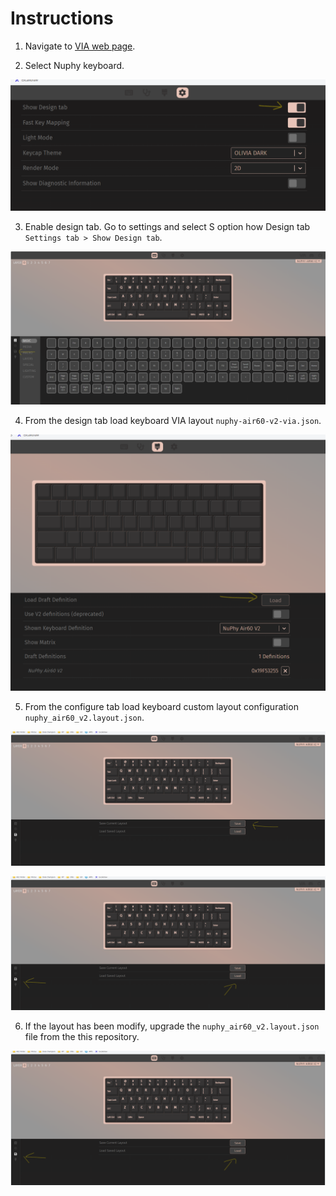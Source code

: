 # Instructions

1. Navigate to [VIA web page](https://usevia.app/).

2. Select Nuphy keyboard.

![alt text](doc_images/enable-design-tab.png)

3. Enable design tab. Go to settings and select S option how Design tab `Settings tab > Show Design tab`.

![alt text](doc_images/layout-save-tab.png)

4. From the design tab load keyboard VIA layout `nuphy-air60-v2-via.json`.

![alt text](doc_images/load-keyboard-via-config.png)

5. From the configure tab load keyboard custom layout configuration `nuphy_air60_v2.layout.json`.

![alt text](doc_images/save-keyboard-layout-config.png)

![alt text](doc_images/load-keyboard-layout-config.png)

6. If the layout has been modify, upgrade the `nuphy_air60_v2.layout.json` file from the this repository.

![alt text](doc_images/load-keyboard-layout-config.png)
